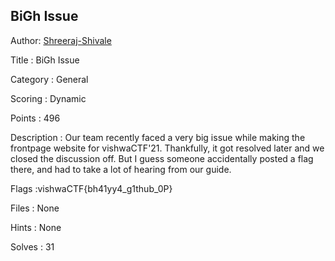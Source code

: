 ## BiGh Issue

Author: <a href="https://github.com/Shreeraj-Shivale">Shreeraj-Shivale</a>

Title : BiGh Issue	

Category : General

Scoring : Dynamic

Points : 496

Description : Our team recently faced a very big issue while making the frontpage website for vishwaCTF'21. Thankfully, it got resolved later and we closed the discussion off. But I guess someone accidentally posted a flag there, and had to take a lot of hearing from our guide.

Flags :vishwaCTF{bh41yy4_g1thub_0P}

Files : None

Hints : None

Solves : 31